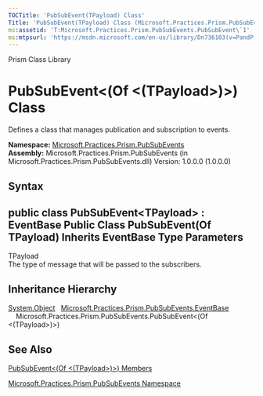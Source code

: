 ```yaml
---
TOCTitle: 'PubSubEvent(TPayload) Class'
Title: 'PubSubEvent(TPayload) Class (Microsoft.Practices.Prism.PubSubEvents)'
ms:assetid: 'T:Microsoft.Practices.Prism.PubSubEvents.PubSubEvent\`1'
ms:mtpsurl: 'https://msdn.microsoft.com/en-us/library/Dn736103(v=PandP.50)'
---
```


Prism Class Library

PubSubEvent&lt;(Of &lt;(TPayload&gt;)&gt;) Class
================================================

Defines a class that manages publication and subscription to events.

**Namespace:** [Microsoft.Practices.Prism.PubSubEvents](https://msdn.microsoft.com/library/microsoft.practices.prism.pubsubevents)
**Assembly:** Microsoft.Practices.Prism.PubSubEvents (in Microsoft.Practices.Prism.PubSubEvents.dll) Version: 1.0.0.0 (1.0.0.0)

## Syntax


public class PubSubEvent&lt;TPayload&gt; : EventBase Public Class PubSubEvent(Of TPayload) Inherits EventBase
Type Parameters
---------------

<span id="templatesToggle"></span>
TPayload  
The type of message that will be passed to the subscribers.

Inheritance Hierarchy
---------------------

<span id="familyToggle"></span>[System.Object](http://msdn.microsoft.com/en-us/library/e5kfa45b)
  [Microsoft.Practices.Prism.PubSubEvents.EventBase](https://msdn.microsoft.com/library/microsoft.practices.prism.pubsubevents.eventbase)
    Microsoft.Practices.Prism.PubSubEvents.PubSubEvent&lt;(Of &lt;(TPayload&gt;)&gt;)

See Also
--------


[PubSubEvent&lt;(Of &lt;(TPayload&gt;)&gt;) Members](https://msdn.microsoft.com/allmembers.t:microsoft.practices.prism.pubsubevents.pubsubevent%601)

[Microsoft.Practices.Prism.PubSubEvents Namespace](https://msdn.microsoft.com/library/microsoft.practices.prism.pubsubevents)
